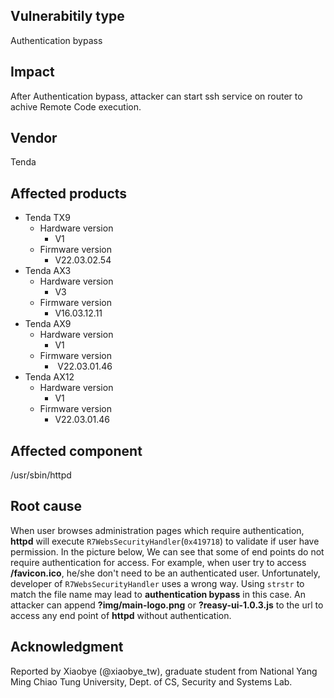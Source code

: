 ## Vulnerabitily type
Authentication bypass

## Impact
After Authentication bypass, attacker can start ssh service on router to achive Remote Code execution.

## Vendor
Tenda

## Affected products
- Tenda TX9
	- Hardware version
		- V1
	- Firmware version
		- V22.03.02.54
- Tenda AX3
	- Hardware version
		- V3
	- Firmware version
		- V16.03.12.11
- Tenda AX9
	- Hardware version
		- V1
	- Firmware version
		-  V22.03.01.46
- Tenda AX12
	- Hardware version
		- V1
	- Firmware version
		- V22.03.01.46

## Affected component
/usr/sbin/httpd

## Root cause
When user browses administration pages which require authentication, **httpd** will execute `R7WebsSecurityHandler`(`0x419718`) to validate if user have permission.
In the picture below, We can see that some of end points do not require authentication for access. For example, when user try to access **/favicon.ico**, he/she don't need to be an authenticated user.
Unfortunately, developer of `R7WebsSecurityHandler` uses a wrong way. Using `strstr` to match the file name may lead to **authentication bypass** in this case. 
An attacker can append **?img/main-logo.png** or **?reasy-ui-1.0.3.js** to the url to access any end point of **httpd** without authentication.

## Acknowledgment
Reported by Xiaobye (@xiaobye_tw), graduate student from National Yang Ming Chiao Tung University, Dept. of CS, Security and Systems Lab.


